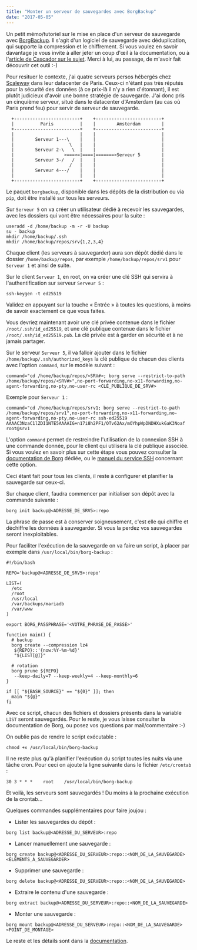 ```yaml
---
title: "Monter un serveur de sauvegardes avec BorgBackup"
date: "2017-05-05"
---
```


Un petit mémo/tutoriel sur le mise en place d'un serveur de sauvegarde avec [BorgBackup](https://borgbackup.readthedocs.io/). Il s'agit d'un logiciel de sauvegarde avec déduplication, qui supporte la compression et le chiffrement. Si vous voulez en savoir davantage je vous invite à aller jeter un coup d'œil à la documentation, ou à l'[article de Cascador sur le sujet](https://www.bloglibre.net/2016/08/21/borgbackup-borg-pour-les-intimes/). Merci à lui, au passage, de m'avoir fait découvrir cet outil :-)

Pour resituer le contexte, j'ai quatre serveurs persos hébergés chez [Scaleway](https://www.scaleway.com/) dans leur datacenter de Paris. Ceux-ci n'étant pas très réputés pour la sécurité des données (à ce prix-là il n'y a rien d'étonnant), il est plutôt judicieux d'avoir une bonne stratégie de sauvegarde. J'ai donc pris un cinquième serveur, situé dans le datacenter d'Amsterdam (au cas où Paris prend feu) pour servir de serveur de sauvegarde.

```
  +-------------------------+    +-------------------------+
  |          Paris          |    |        Amsterdam        |
  +-------------------------+    +-------------------------+
  |                         |    |                         |
  |        Serveur 1---\    |    |                         |
  |                     \   |    |                         |
  |        Serveur 2-\   \  |    |                         |
  |                   >===>=|====|=======>Serveur 5        |
  |        Serveur 3-/   /  |    |                         |
  |                     /   |    |                         |
  |        Serveur 4---/    |    |                         |
  |                         |    |                         |
  +-------------------------+    +-------------------------+
```

Le paquet `borgbackup`, disponible dans les dépôts de la distribution ou via `pip`, doit être installé sur tous les serveurs.

Sur `Serveur 5` on va créer un utilisateur dédié à recevoir les sauvegardes, avec les dossiers qui vont être nécessaires pour la suite :

```
useradd -d /home/backup -m -r -U backup
su - backup
mkdir /home/backup/.ssh
mkdir /home/backup/repos/srv{1,2,3,4}
```

Chaque client (les serveurs à sauvegarder) aura son dépôt dédié dans le dossier `/home/backup/repos`, par exemple `/home/backup/repos/srv1` pour `Serveur 1` et ainsi de suite.

Sur le client `Serveur 1`, en root, on va créer une clé SSH qui servira à l'authentification sur serveur `Serveur 5` :

```
ssh-keygen -t ed25519
```

Validez en appuyant sur la touche « Entrée » à toutes les questions, à moins de savoir exactement ce que vous faites.

Vous devriez maintenant avoir une clé privée contenue dans le fichier `/root/.ssh/id_ed25519`, et une clé publique contenue dans le fichier `/root/.ssh/id_ed25519.pub`. La clé privée est à garder en sécurité et à ne jamais partager.

Sur le serveur `Serveur 5`, il va falloir ajouter dans le fichier `/home/backup/.ssh/authorized_keys` la clé publique de chacun des clients avec l'option `command`, sur le modèle suivant :

```
command="cd /home/backup/repos/<SRV#>; borg serve --restrict-to-path /home/backup/repos/<SRV#>",no-port-forwarding,no-x11-forwarding,no-agent-forwarding,no-pty,no-user-rc <CLÉ_PUBLIQUE_DE_SRV#>
```

Exemple pour `Serveur 1` :

```
command="cd /home/backup/repos/srv1; borg serve --restrict-to-path /home/backup/repos/srv1",no-port-forwarding,no-x11-forwarding,no-agent-forwarding,no-pty,no-user-rc ssh-ed25519 AAAAC3NzaC1lZDI1NTE5AAAAIG+n17i8h2PF1/OTv62Ax/mOYhpWpDNDHXukGaK3Noaf root@srv1
```

L'option `command` permet de restreindre l'utilisation de la connexion SSH à une commande donnée, pour le client qui utilisera la clé publique associée. Si vous voulez en savoir plus sur cette étape vous pouvez consulter la [documentation de Borg](https://borgbackup.readthedocs.io/en/stable/deployment.html#restrictions) dédiée, ou le [manuel du service SSH](http://man.openbsd.org/sshd#command=%22command%22) concernant cette option.

Ceci étant fait pour tous les clients, il reste à configurer et planifier la sauvegarde sur ceux-ci.

Sur chaque client, faudra commencer par initialiser son dépôt avec la commande suivante :

```
borg init backup@<ADRESSE_DE_SRV5>:repo
```

La phrase de passe est à conserver soigneusement, c'est elle qui chiffre et déchiffre les données à sauvegarder. Si vous la perdez vos sauvegardes seront inexploitables.

Pour faciliter l'exécution de la sauvegarde on va faire un script, à placer par exemple dans `/usr/local/bin/borg-backup` :

```
#!/bin/bash

REPO='backup@<ADRESSE_DE_SRV5>:repo'

LIST=(
  /etc
  /root
  /usr/local
  /var/backups/mariadb
  /var/www
)

export BORG_PASSPHRASE='<VOTRE_PHRASE_DE_PASSE>'

function main() {
  # backup
  borg create --compression lz4
   ${REPO}::'{now:%Y-%m-%d}'
   "${LIST[@]}"

  # rotation
  borg prune ${REPO}
   --keep-daily=7 --keep-weekly=4 --keep-monthly=6
}

if [[ "${BASH_SOURCE}" == "${0}" ]]; then
  main "${@}"
fi
```

Avec ce script, chacun des fichiers et dossiers présents dans la variable `LIST` seront sauvegardés. Pour le reste, je vous laisse consulter la documentation de Borg, ou posez vos questions par mail/commentaire :-)

On oublie pas de rendre le script exécutable :

```
chmod +x /usr/local/bin/borg-backup
```

Il ne reste plus qu'à planifier l'exécution du script toutes les nuits via une tâche cron. Pour ceci on ajoute la ligne suivante dans le fichier `/etc/crontab` :

```
30 3 * * *    root    /usr/local/bin/borg-backup
```

Et voilà, les serveurs sont sauvegardés ! Du moins à la prochaine exécution de la crontab…

Quelques commandes supplémentaires pour faire joujou :

- Lister les sauvegardes du dépôt :

```
borg list backup@<ADRESSE_DU_SERVEUR>:repo
```

- Lancer manuellement une sauvegarde :

```
borg create backup@<ADRESSE_DU_SERVEUR>:repo::<NOM_DE_LA_SAUVEGARDE> <ÉLÉMENTS_À_SAUVEGARDER>
```

- Supprimer une sauvegarde :

```
borg delete backup@<ADRESSE_DU_SERVEUR>:repo::<NOM_DE_LA_SAUVEGARDE>
```

- Extraire le contenu d'une sauvegarde :

```
borg extract backup@<ADRESSE_DU_SERVEUR>:repo::<NOM_DE_LA_SAUVEGARDE>
```

- Monter une sauvegarde :

```
borg mount backup@<ADRESSE_DU_SERVEUR>:repo::<NOM_DE_LA_SAUVEGARDE> <POINT_DE_MONTAGE>
```

Le reste et les détails sont dans la [documentation](https://borgbackup.readthedocs.io/en/stable/usage.html).
